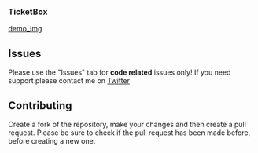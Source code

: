 ### TicketBox 
[demo_img](https://raw.githubusercontent.com/postpwn/ticketbox/gh-pages/img/TicketBox.jpg)

## Issues

Please use the "Issues" tab for **code related** issues only! If you need support please contact me on [Twitter](https://twitter.com/post_pwn)

## Contributing

Create a fork of the repository, make your changes and then create a pull request.
Please be sure to check if the pull request has been made before, before creating a new one.
